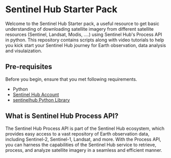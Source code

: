 # Sentinel Hub Starter Pack

Welcome to the Sentinel Hub Starter pack, a useful resource to get basic understanding of downloading satellite imagery from different satellite resources (Sentinel, Landsat, Modis, ....) using Sentinel Hub's Process API in python. This repository contains scripts along with video tutorials to help you kick start your Sentinel Hub journey for Earth observation, data analysis and visulaization. 

## Pre-requisites

Before you begin, ensure that you met following requirements.

- Python
- [Sentinel Hub Account](https://www.sentinel-hub.com/)
- [sentinelhub Python Library](https://sentinelhub-py.readthedocs.io/en/latest/index.html) 

## What is Sentinel Hub Process API?

The Sentinel Hub Process API is part of the Sentinel Hub ecosystem, which provides easy access to a vast repository of Earth observation data, including Sentinel-2, Sentinel-1, Landsat, and more. With the Process API, you can harness the capabilities of the Sentinel Hub service to retrieve, process, and analyze satellite imagery in a seamless and efficient manner.


